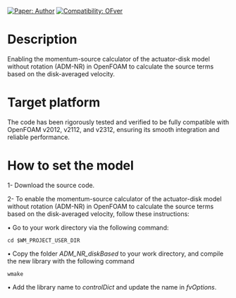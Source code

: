 <!--  [![Compatibility: OFver](https://img.shields.io/badge/Compatible_with-OpenFOAM.v2112-lightblue.svg)]()  -->
[![Paper: Author](https://img.shields.io/badge/Author-green.svg)](https://sites.google.com/view/zehtabiyan/home)
[![Compatibility: OFver](https://img.shields.io/badge/Compatible_with-OpenFOAM.v2312-lightblue.svg)]()

# Description
Enabling the momentum-source calculator of the actuator-disk model without rotation (ADM-NR) in OpenFOAM to calculate the source terms based on the disk-averaged velocity.


# Target platform
The code has been rigorously tested and verified to be fully compatible with OpenFOAM v2012, v2112, and v2312, ensuring its smooth integration and reliable performance.

# How to set the model
1- Download the source code.

2- To enable the momentum-source calculator of the actuator-disk model without rotation (ADM-NR) in OpenFOAM to calculate the source terms based on the disk-averaged velocity, follow these instructions:

$\bullet$ Go to your work directory via the following command:
  
`cd $WM_PROJECT_USER_DIR`
       
$\bullet$ Copy the folder _ADM_NR_diskBased_ to your work directory, and compile the new library with the following command
  
 `wmake`
 
$\bullet$ Add the library name to _controlDict_ and update the name in _fvOptions_.
